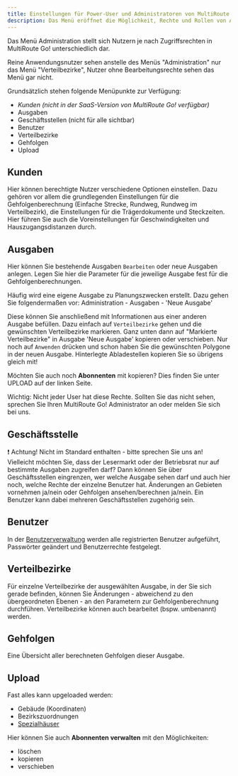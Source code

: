 ```yaml
---
title: Einstellungen für Power-User und Administratoren von MultiRoute Go!
description: Das Menü eröffnet die Möglichkeit, Rechte und Rollen von Anwendern zu definieren. Wer darf was sehen, wie wird welcher Verteilbezirk gerechnet? Alles einstellbar und konfigurierbar. 
---
```


Das Menü Administration stellt sich Nutzern je nach Zugriffsrechten in MultiRoute Go! unterschiedlich dar.

Reine Anwendungsnutzer sehen anstelle des Menüs "Administration" nur das Menü "Verteilbezirke", Nutzer ohne Bearbeitungsrechte sehen das Menü gar nicht.

Grundsätzlich stehen folgende Menüpunkte zur Verfügung:

* *Kunden (nicht in der SaaS-Version von MultiRoute Go! verfügbar)*
* Ausgaben
* Geschäftsstellen (nicht für alle sichtbar)
* Benutzer
* Verteilbezirke
* Gehfolgen
* Upload


## Kunden ##
Hier können berechtigte Nutzer verschiedene Optionen einstellen. Dazu gehören vor allem die grundlegenden Einstellungen für die Gehfolgenberechnung (Einfache Strecke, Rundweg, Rundweg im Verteilbezirk), die Einstellungen für die Trägerdokumente und Steckzeiten. Hier führen Sie auch die Voreinstellungen für Geschwindigkeiten und Hauszugangsdistanzen durch.

## Ausgaben ##
Hier können Sie bestehende Ausgaben ```Bearbeiten``` oder neue Ausgaben anlegen. 
Legen Sie hier die Parameter für die jeweilige Ausgabe fest für die Gehfolgenberechnungen. 

Häufig wird eine eigene Ausgabe zu Planungszwecken erstellt. Dazu gehen Sie folgendermaßen vor:
Administration - Ausgaben - 'Neue Ausgabe'

Diese können Sie anschließend mit Informationen aus einer anderen Ausgabe befüllen. Dazu einfach auf `Verteilbezirke` gehen und die gewünschten Verteilbezirke markieren. 
Ganz unten dann auf 
"Markierte Verteilbezirke" in Ausgabe 'Neue Ausgabe' kopieren oder verschieben. Nur noch auf ```Anwenden``` drücken und schon haben Sie die gewünschten Polygone in der neuen Ausgabe.
Hinterlegte Abladestellen kopieren Sie so übrigens gleich mit!

Möchten Sie auch noch **Abonnenten** mit kopieren? Dies finden Sie unter UPLOAD auf der linken Seite.

Wichtig: Nicht jeder User hat diese Rechte. Sollten Sie das nicht sehen, sprechen Sie Ihren MultiRoute Go! Administrator an oder melden Sie sich bei uns.

## Geschäftsstelle ##
❗ Achtung! Nicht im Standard enthalten - bitte sprechen Sie uns an!
Vielleicht möchten Sie, dass der Lesermarkt oder der Betriebsrat nur auf bestimmte Ausgaben zugreifen darf? Dann können Sie über Geschäftsstellen eingrenzen, wer welche Ausgabe sehen darf und auch hier noch, welche Rechte der einzelne Benutzer hat. Änderungen an Gebieten vornehmen ja/nein oder Gehfolgen ansehen/berechnen ja/nein.
Ein Benutzer kann dabei mehreren Geschäftsstellen zugehörig sein.


## Benutzer ##
In der [Benutzerverwaltung](../user) werden alle registrierten Benutzer aufgeführt, Passwörter geändert und Benutzerrechte festgelegt.

## Verteilbezirke ##
Für einzelne Verteilbezirke der ausgewählten Ausgabe, in der Sie sich gerade befinden, können Sie Änderungen - abweichend zu den übergeordneten Ebenen -  an den Parametern zur Gehfolgenberechnung durchführen. Verteilbezirke können auch bearbeitet (bspw. umbenannt) werden.

## Gehfolgen ##
Eine Übersicht aller berechneten Gehfolgen dieser Ausgabe.

## Upload ##
Fast alles kann upgeloaded werden: 

* Gebäude (Koordinaten)
* Bezirkszuordnungen
* [Spezialhäuser](../upload_manuell.md)

Hier können Sie auch **Abonnenten verwalten** mit den Möglichkeiten:

* löschen
* kopieren
* verschieben
